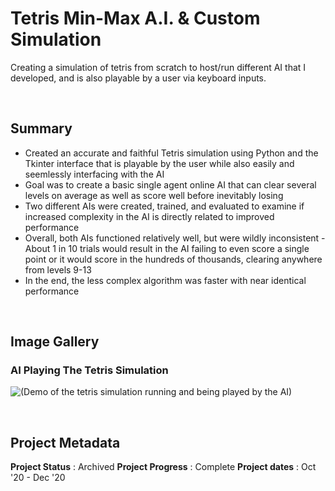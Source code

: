 # Tetris Min-Max A.I. & Custom Simulation

Creating a simulation of tetris from scratch to host/run different AI that I developed, and is also playable by a user via keyboard inputs.

<br>

## Summary
 - Created an accurate and faithful Tetris simulation using Python and the Tkinter interface that is playable by the user while also easily and seemlessly interfacing with the AI
 - Goal was to create a basic single agent online AI that can clear several levels on average as well as score well before inevitably losing
 - Two different AIs were created, trained, and evaluated to examine if increased complexity in the AI is directly related to improved performance
 - Overall, both AIs functioned relatively well, but were wildly inconsistent - About 1 in 10 trials would result in the AI failing to even score a single point or it would score in the hundreds of thousands, clearing anywhere from levels 9-13
 - In the end, the less complex algorithm was faster with near identical performance

<br>

## Image Gallery
 
### AI Playing The Tetris Simulation 
![(Demo of the tetris simulation running and being played by the AI)](https://github.com/a-dubs/tetris-ai-simulation/blob/master/image_gallery/simulation_demo.gif)
<br>

<br>

## Project Metadata

**Project Status** : Archived
**Project Progress** : Complete
**Project dates** : Oct '20 - Dec '20  

